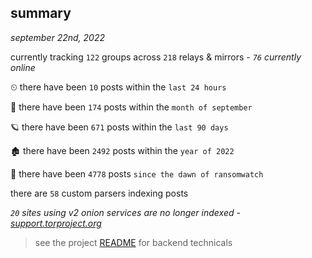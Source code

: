 
## summary
_september 22nd, 2022_

currently tracking `122` groups across `218` relays & mirrors - _`76` currently online_

⏲ there have been `10` posts within the `last 24 hours`

🦈 there have been `174` posts within the `month of september`

🪐 there have been `671` posts within the `last 90 days`

🏚 there have been `2492` posts within the `year of 2022`

🦕 there have been `4778` posts `since the dawn of ransomwatch`

there are `58` custom parsers indexing posts

_`20` sites using v2 onion services are no longer indexed - [support.torproject.org](https://support.torproject.org/onionservices/v2-deprecation/)_

> see the project [README](https://github.com/joshhighet/ransomwatch#ransomwatch--) for backend technicals
